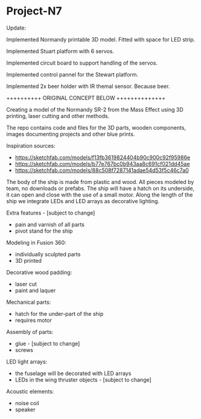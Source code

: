 # Project-N7

Update:

Implemented Normandy printable 3D model. Fitted with space for LED strip.

Implemented Stuart platform with 6 servos.

Implemented circuit board to support handling of the servos.

Implemented control pannel for the Stewart platform.

Implemented 2x beer holder with IR themal sensor. Because beer.

++++++++++ ORIGINAL CONCEPT BELOW ++++++++++++++

Creating a model of the Normandy SR-2 from the Mass Effect using 3D printing, laser cutting and other methods.

The repo contains code and files for the 3D parts, wooden components, images documenting projects and other blue prints.

Inspiration sources:
- https://sketchfab.com/models/f13fb3619824404b90c900c92f95986e
- https://sketchfab.com/models/b77e767bc0b943aa8c691cf021dd45ae
- https://sketchfab.com/models/88c508f7287141adae54d53f5c46c7a0

The body of the ship is made from plastic and wood. All pieces modeled by team, no downloads or prefabs. The ship will have a hatch on its underside, it can open and close with the use of a small motor. Along the length of the ship we integrate LEDs and LED arrays as decorative lighting.

Extra features - [subject to change]
- pain and varnish of all parts
- pivot stand for the ship

Modeling in Fusion 360:
- individually sculpted parts
- 3D printed

Decorative wood padding:
- laser cut
- paint and laquer

Mechanical parts:
- hatch for the under-part of the ship
- requires motor

Assembly of parts:
- glue - [subject to change]
- screws

LED light arrays:
- the fuselage will be decorated with LED arrays
- LEDs in the wing thruster objects - [subject to change]

Acoustic elements:
- noise coil
- speaker
